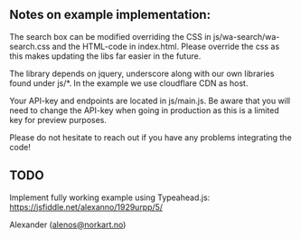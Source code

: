 Notes on example implementation:
--------------------------------

The search box can be modified overriding the CSS in js/wa-search/wa-search.css and the HTML-code in index.html. Please override the css as this makes updating the libs far easier in the future. 

The library depends on jquery, underscore along with our own libraries found under js/*. In the example we use cloudflare CDN as host. 

Your API-key and endpoints are located in js/main.js. Be aware that you will need to change the API-key when going in production as this is a limited key for preview purposes. 

Please do not hesitate to reach out if you have any problems integrating the code! 


TODO
----
Implement fully working example using Typeahead.js: https://jsfiddle.net/alexanno/1929urpp/5/

Alexander (alenos@norkart.no)
